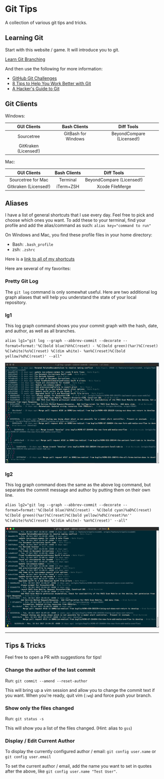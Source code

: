 # Git Tips

A collection of various git tips and tricks.

## Learning Git

Start with this website / game. It will introduce you to git.

[Learn Git Branching](https://learngitbranching.js.org)

And then use the following for more information:

* [GitHub Git Challenges](https://try.github.io/levels/1/challenges/1)
* [8 Tips to Help You Work Better with Git](https://about.gitlab.com/2015/02/19/8-tips-to-help-you-work-better-with-git/)
* [A Hacker's Guide to Git](https://wildlyinaccurate.com/a-hackers-guide-to-git/)

## Git Clients

Windows:

| GUI Clients | Bash Clients | Diff Tools |
| :---: | :---: | :---: |
| Sourcetree | GitBash for Windows | BeyondCompare (Licensed!)|
| GitKraken (Licensed!) | | |

Mac:

| GUI Clients | Bash Clients | Diff Tools |
| :---: | :---: | :---: |
| Sourcetree for Mac | Terminal | BeyondCompare (Licensed!) |
| Gitkraken (Licensed!) | iTerm+ZSH | Xcode FileMerge |

## Aliases

I have a list of general shortcuts that I use every day. Feel free to pick and choose which ones you want. To add these to your terminal, find your profile and add the alias/command as such: `alias key="command to run"`

On Windows and Mac, you find these profile files in your home directory:

* Bash: `.bash_profile`
* zsh: `.zshrc`

Here is a [link to all of my shortcuts](https://github.com/nripoli4810/bashconfig)

Here are several of my favorites:

### Pretty Git Log

The `git log` command is only somewhat useful. Here are two additional log graph aliases that will help you understand the state of your local repository.

### lg1

This log graph command shows you your commit graph with the hash, date, and author, as well as all branches.

`alias lg1="git log --graph --abbrev-commit --decorate --format=format:'%C(bold blue)%h%C(reset) - %C(bold green)(%ar)%C(reset) %C(white)%s%C(reset) %C(dim white)- %an%C(reset)%C(bold yellow)%d%C(reset)' --all"`

![lg1](../assets/lg1.png "lg1")

### lg2

This log graph command does the same as the above log command, but separates the commit message and author by putting them on their own line.

`alias lg2="git log --graph --abbrev-commit --decorate --format=format:'%C(bold blue)%h%C(reset) - %C(bold cyan)%aD%C(reset) %C(bold green)(%ar)%C(reset)%C(bold yellow)%d%C(reset)%n''          %C(white)%s%C(reset) %C(dim white)- %an%C(reset)' --all"`

![lg2](../assets/lg2.png "lg2")

----

## Tips & Tricks

Feel free to open a PR with suggestions for tips!

### Change the author of the last commit

Run: `git commit --amend --reset-author`

This will bring up a vim session and allow you to change the commit text if you want. When you're ready, quit vim (`:wq`) and force push your branch.

### Show only the files changed

Run: `git status -s`

This will show you a list of the files changed. (Hint: alias to `gss`)

### Display / Edit Current Author

To display the currently configured author / email: `git config user.name` or `git config user.email`

To set the current author / email, add the name you want to set in quotes after the above, like `git config user.name "Test User"`.
